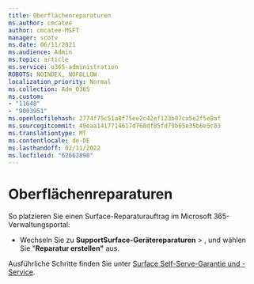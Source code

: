 ```yaml
---
title: Oberflächenreparaturen
ms.author: cmcatee
author: cmcatee-MSFT
manager: scotv
ms.date: 06/11/2021
ms.audience: Admin
ms.topic: article
ms.service: o365-administration
ROBOTS: NOINDEX, NOFOLLOW
localization_priority: Normal
ms.collection: Adm_O365
ms.custom:
- "11648"
- "9003951"
ms.openlocfilehash: 2774f75c51a8f75ee2c42ef123b07ca5e2f5e8af
ms.sourcegitcommit: 49eaa1417714617d768df85fd79b65e35b6e5c83
ms.translationtype: MT
ms.contentlocale: de-DE
ms.lasthandoff: 02/11/2022
ms.locfileid: "62662890"
---
```

# <a name="surface-repairs"></a>Oberflächenreparaturen

So platzieren Sie einen Surface-Reparaturauftrag im Microsoft 365-Verwaltungsportal:

- Wechseln Sie zu **SupportSurface-Gerätereparaturen** > , und wählen Sie "**Reparatur erstellen"** aus. 

Ausführliche Schritte finden Sie unter [Surface Self-Serve-Garantie und -Service](https://docs.microsoft.com/surface/self-serve-warranty-service).